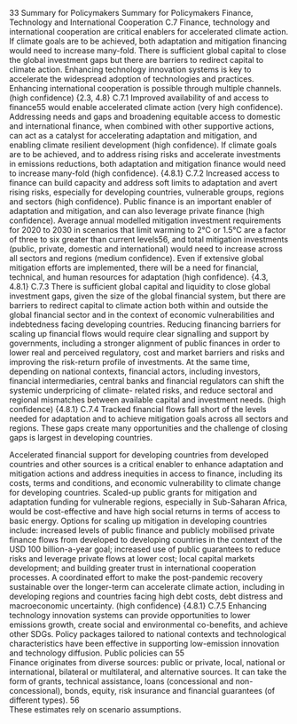 33
Summary for Policymakers
Summary for Policymakers
Finance, Technology and International Cooperation
C.7	
Finance, technology and international cooperation are critical enablers for accelerated climate 
action. If climate goals are to be achieved, both adaptation and mitigation financing would 
need to increase many-fold. There is sufficient global capital to close the global investment 
gaps but there are barriers to redirect capital to climate action. Enhancing technology 
innovation systems is key to accelerate the widespread adoption of technologies and 
practices. Enhancing international cooperation is possible through multiple channels. (high 
confidence) {2.3, 4.8}
C.7.1	 Improved availability of and access to finance55 would enable accelerated climate action (very high confidence). 
Addressing needs and gaps and broadening equitable access to domestic and international finance, when combined 
with other supportive actions, can act as a catalyst for accelerating adaptation and mitigation, and enabling climate 
resilient development (high confidence). If climate goals are to be achieved, and to address rising risks and accelerate 
investments in emissions reductions, both adaptation and mitigation finance would need to increase many-fold (high 
confidence). {4.8.1}
C.7.2	 Increased access to finance can build capacity and address soft limits to adaptation and avert rising risks, especially for 
developing countries, vulnerable groups, regions and sectors (high confidence). Public finance is an important enabler 
of adaptation and mitigation, and can also leverage private finance (high confidence). Average annual modelled 
mitigation investment requirements for 2020 to 2030 in scenarios that limit warming to 2°C or 1.5°C are a factor of 
three to six greater than current levels56, and total mitigation investments (public, private, domestic and international) 
would need to increase across all sectors and regions (medium confidence). Even if extensive global mitigation efforts 
are implemented, there will be a need for financial, technical, and human resources for adaptation (high confidence). 
{4.3, 4.8.1}
C.7.3	 There is sufficient global capital and liquidity to close global investment gaps, given the size of the global financial 
system, but there are barriers to redirect capital to climate action both within and outside the global financial sector and 
in the context of economic vulnerabilities and indebtedness facing developing countries. Reducing financing barriers for 
scaling up financial flows would require clear signalling and support by governments, including a stronger alignment 
of public finances in order to lower real and perceived regulatory, cost and market barriers and risks and improving 
the risk-return profile of investments. At the same time, depending on national contexts, financial actors, including 
investors, financial intermediaries, central banks and financial regulators can shift the systemic underpricing of climate-
related risks, and reduce sectoral and regional mismatches between available capital and investment needs. (high 
confidence) {4.8.1}
C.7.4	 Tracked financial flows fall short of the levels needed for adaptation and to achieve mitigation goals across all sectors 
and regions. These gaps create many opportunities and the challenge of closing gaps is largest in developing countries. 
 
Accelerated financial support for developing countries from developed countries and other sources is a critical enabler 
to enhance adaptation and mitigation actions and address inequities in access to finance, including its costs, terms 
and conditions, and economic vulnerability to climate change for developing countries. Scaled-up public grants for 
mitigation and adaptation funding for vulnerable regions, especially in Sub-Saharan Africa, would be cost-effective and 
have high social returns in terms of access to basic energy. Options for scaling up mitigation in developing countries 
include: increased levels of public finance and publicly mobilised private finance flows from developed to developing 
countries in the context of the USD 100 billion-a-year goal; increased use of public guarantees to reduce risks and 
leverage private flows at lower cost; local capital markets development; and building greater trust in international 
cooperation processes. A coordinated effort to make the post-pandemic recovery sustainable over the longer-term 
can accelerate climate action, including in developing regions and countries facing high debt costs, debt distress and 
macroeconomic uncertainty. (high confidence) {4.8.1}
C.7.5	 Enhancing technology innovation systems can provide opportunities to lower emissions growth, create social and 
environmental co-benefits, and achieve other SDGs. Policy packages tailored to national contexts and technological 
characteristics have been effective in supporting low-emission innovation and technology diffusion. Public policies can 
55	
Finance originates from diverse sources: public or private, local, national or international, bilateral or multilateral, and alternative sources. It can take the 
form of grants, technical assistance, loans (concessional and non-concessional), bonds, equity, risk insurance and financial guarantees (of different types).
56	
These estimates rely on scenario assumptions.
